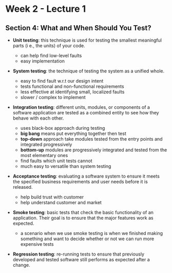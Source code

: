 # Week 2 - Lecture 1

## Section 4: What and When Should You Test?

- **Unit testing**: this technique is used for testing the smallest meaningful parts (i e., the units) of your code.

    - can help find low-level faults
    - easy implementation

- **System testing**: the technique of testing the system as a unified whole.

    - easy to find fault w.r.t our design intent
    - tests functional and non-functional requirements
    - less effective at identifying small, localized faults 
    - slower / complex to implement

- **Integration testing**: different units, modules, or components of a software application are tested as a combined entity to see how they behave with each other.

    - uses black-box approach during testing
    - **big bang** means  put everything together then test
    - **top-down** approach take modules tested from the entry points and integrated progressively
    - **bottom-up** modules are progressively integrated and tested from the most elementary ones
    - find faults which unit tests cannot
    - much easy to versatile than system testing

- **Acceptance testing**: evaluating a software system to ensure it meets the specified business requirements and user needs before it is released.

    - help build trust with customer
    - help understand customer and market

- **Smoke testing**: basic tests that check the basic functionality of an application. Their goal is to ensure that the major features work as expected.

    - a scenario when we use smoke testing is when we finished making something and want to decide whether or not we can run more expensive tests

- **Regression testing**: re-running tests to ensure that previously developed and tested software still performs as expected after a change.




